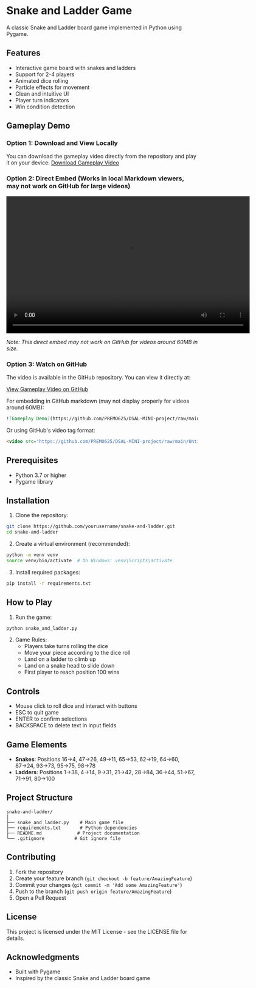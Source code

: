 # Snake and Ladder Game

A classic Snake and Ladder board game implemented in Python using Pygame.

## Features

- Interactive game board with snakes and ladders
- Support for 2-4 players
- Animated dice rolling
- Particle effects for movement
- Clean and intuitive UI
- Player turn indicators
- Win condition detection

## Gameplay Demo

### Option 1: Download and View Locally

You can download the gameplay video directly from the repository and play it on your device: [Download Gameplay Video](Untitled%20video%20-%20Made%20with%20Clipchamp%20(1).mp4)

### Option 2: Direct Embed (Works in local Markdown viewers, may not work on GitHub for large videos)

<video width="640" height="360" controls>
  <source src="Untitled video - Made with Clipchamp (1).mp4" type="video/mp4">
  Your browser does not support the video tag.
</video>

*Note: This direct embed may not work on GitHub for videos around 60MB in size.*

### Option 3: Watch on GitHub

The video is available in the GitHub repository. You can view it directly at:

[View Gameplay Video on GitHub](https://github.com/PREMO625/DSAL-MINI-project/blob/main/Untitled%20video%20-%20Made%20with%20Clipchamp%20(1).mp4)

For embedding in GitHub markdown (may not display properly for videos around 60MB):

```markdown
![Gameplay Demo](https://github.com/PREMO625/DSAL-MINI-project/raw/main/Untitled%20video%20-%20Made%20with%20Clipchamp%20(1).mp4)
```

Or using GitHub's video tag format:

```html
<video src="https://github.com/PREMO625/DSAL-MINI-project/raw/main/Untitled%20video%20-%20Made%20with%20Clipchamp%20(1).mp4" controls="controls" muted="muted" style="max-width:100%;"></video>
```

## Prerequisites

- Python 3.7 or higher
- Pygame library

## Installation

1. Clone the repository:
```bash
git clone https://github.com/yourusername/snake-and-ladder.git
cd snake-and-ladder
```

2. Create a virtual environment (recommended):
```bash
python -m venv venv
source venv/bin/activate  # On Windows: venv\Scripts\activate
```

3. Install required packages:
```bash
pip install -r requirements.txt
```

## How to Play

1. Run the game:
```bash
python snake_and_ladder.py
```

2. Game Rules:
   - Players take turns rolling the dice
   - Move your piece according to the dice roll
   - Land on a ladder to climb up
   - Land on a snake head to slide down
   - First player to reach position 100 wins

## Controls

- Mouse click to roll dice and interact with buttons
- ESC to quit game
- ENTER to confirm selections
- BACKSPACE to delete text in input fields

## Game Elements

- **Snakes**: Positions 16→4, 47→26, 49→11, 65→53, 62→19, 64→60, 87→24, 93→73, 95→75, 98→78
- **Ladders**: Positions 1→38, 4→14, 9→31, 21→42, 28→84, 36→44, 51→67, 71→91, 80→100

## Project Structure

```
snake-and-ladder/
│
├── snake_and_ladder.py    # Main game file
├── requirements.txt       # Python dependencies
├── README.md             # Project documentation
└── .gitignore           # Git ignore file
```

## Contributing

1. Fork the repository
2. Create your feature branch (`git checkout -b feature/AmazingFeature`)
3. Commit your changes (`git commit -m 'Add some AmazingFeature'`)
4. Push to the branch (`git push origin feature/AmazingFeature`)
5. Open a Pull Request

## License

This project is licensed under the MIT License - see the LICENSE file for details.

## Acknowledgments

- Built with Pygame
- Inspired by the classic Snake and Ladder board game